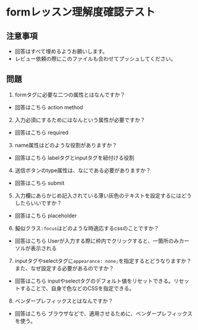 # formレッスン理解度確認テスト

## 注意事項

- 回答はすべて埋めるようお願いします。
- レビュー依頼の際にこのファイルも合わせてプッシュしてください。

## 問題

1. formタグに必要な二つの属性とはなんですか？
  - 回答はこちら
    action method
2. 入力必須にするためにはなんという属性が必要ですか？
  - 回答はこちら
    required
3. name属性はどのような役割がありますか？
  - 回答はこちら
    labelタグとinputタグを紐付ける役割
4. 送信ボタンのtype属性は、なにである必要がありますか？
  - 回答はこちら
  submit
5. 入力欄にあらかじめ記入されている薄い灰色のテキストを設定するにはどうしたらいいですか？
  - 回答はこちら
    placeholder
6. 擬似クラス`:focus`はどのような時適応するcssのことですか？
  - 回答はこちら
  Userが入力する際に枠内でクリックすると、一箇所のみカーソルが表示される
7. inputタグやselectタグに`appearance: none;`を指定するとどうなりますか？また、なぜ設定する必要があるのですか？
  - 回答はこちら
  inputやselectタグのデフォルト値をリセットできる。リセットすることで、自身で色などのCSSを指定できる。
8. ベンダープレフィックスとはなんですか？
  - 回答はこちら
  ブラウザなどで、適用させるために、ベンダープレフィックスを使う。

  <!-- formタグを取り組無前、初見3,6,7,8がわからなかったです。 -->